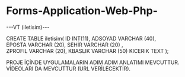 # Forms-Application-Web-Php-

---VT (iletisim)---


CREATE TABLE iletisim(
   ID INT(11),
   ADSOYAD VARCHAR (40),     
   EPOSTA  VARCHAR (20), 
   SEHİR  VARCHAR (20) ,      
   ZPROFIL VARCHAR (20),
   KBASLIK VARCHAR (50)
   KICERIK TEXT
);
   

PROJE İÇİNDE UYGULAMALARIN ADIM ADIM ANLATIMI MEVCUTTUR.
VİDEOLARI DA MEVCUTTUR (URL VERİLECEKTİR).